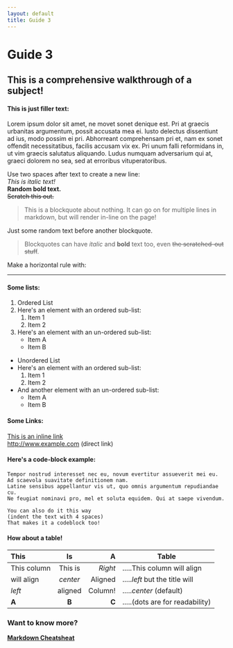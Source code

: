 ```yaml
---
layout: default
title: Guide 3
---
```

Guide 3
=======

This is a comprehensive walkthrough of a subject!
-------------------------------------------------

#### This is just filler text:

Lorem ipsum dolor sit amet, ne movet sonet denique est. Pri at graecis urbanitas argumentum, possit accusata mea ei. Iusto delectus dissentiunt ad ius, modo possim ei pri. Abhorreant comprehensam pri et, nam ex sonet offendit necessitatibus, facilis accusam vix ex. Pri unum falli reformidans in, ut vim graecis salutatus aliquando. Ludus numquam adversarium qui at, graeci dolorem no sea, sed at erroribus vituperatoribus.

Use two spaces after text to create a new line:  
*This is italic text!*  
**Random bold text.**  
~~Scratch this out.~~  

> This is a blockquote about nothing.
> It can go on for multiple lines in markdown,
> but will render in-line on the page!

Just some random text before another blockquote.

> Blockquotes can have *italic* and **bold** text too,
> even ~~the scratched-out stuff~~.

Make a horizontal rule with:

---

#### Some lists:

1. Ordered List
2. Here's an element with an ordered sub-list:
	1. Item 1
	2. Item 2
3. Here's an element with an un-ordered sub-list:
	* Item A
	* Item B

* Unordered List
* Here's an element with an ordered sub-list:
	1. Item 1
	2. Item 2
* And another element with an un-ordered sub-list:
	* Item A
	* Item B

#### Some Links:

[This is an inline link](http://www.example.com)  
http://www.example.com (direct link)


#### Here's a code-block example:

```
Tempor nostrud interesset nec eu, novum evertitur assueverit mei eu.
Ad scaevola suavitate definitionem nam.
Latine sensibus appellantur vis ut, quo omnis argumentum repudiandae cu.
Ne feugiat nominavi pro, mel et soluta equidem. Qui at saepe vivendum.
```

    You can also do it this way
    (indent the text with 4 spaces)
    That makes it a codeblock too!

#### How about a table!

| This           | Is       | A          | Table                           |
|:-------------- |:--------:| ----------:| ------------------------------- |
| This column    | This is  | *Right*    | .....This column will align     |
| will align     | *center* | Aligned    | .....*left* but the title will  |
| *left*         | aligned  | Column!    | .....*center* (default)         |
| **A**          | **B**    | **C**      | .....(dots are for readability) |

### Want to know more?

**[Markdown Cheatsheat](https://github.com/adam-p/markdown-here/wiki/Markdown-Here-Cheatsheet)**